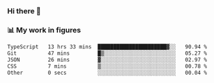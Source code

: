 ### Hi there 👋

### 📊 My work in figures

<!--START_SECTION:waka-->

```txt
TypeScript   13 hrs 33 mins  ██████████████████████▓░░   90.94 %
Git          47 mins         █▒░░░░░░░░░░░░░░░░░░░░░░░   05.27 %
JSON         26 mins         ▓░░░░░░░░░░░░░░░░░░░░░░░░   02.97 %
CSS          7 mins          ▒░░░░░░░░░░░░░░░░░░░░░░░░   00.78 %
Other        0 secs          ░░░░░░░░░░░░░░░░░░░░░░░░░   00.04 %
```

<!--END_SECTION:waka-->
